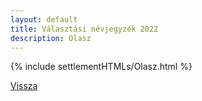 ```yaml
---
layout: default
title: Választási névjegyzék 2022
description: Olasz
---
```


{% include settlementHTMLs/Olasz.html %}

[Vissza](./)